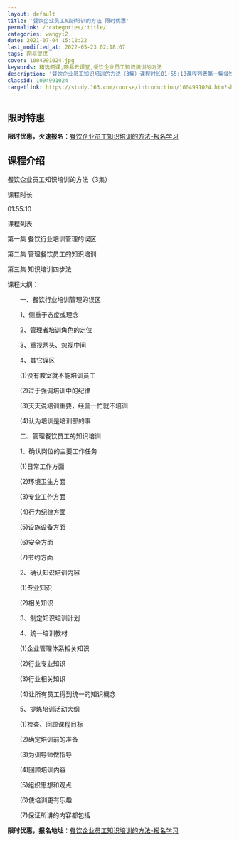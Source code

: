 ```yaml
---
layout: default
title: '餐饮企业员工知识培训的方法-限时优惠'
permalink: /:categories/:title/
categories: wangyi2
date: 2021-07-04 15:12:22
last_modified_at: 2022-05-23 02:18:07
tags: 网易提供
cover: 1004991024.jpg
keywords: 精选网课,网易云课堂,餐饮企业员工知识培训的方法
description: '餐饮企业员工知识培训的方法（3集）课程时长01:55:10课程列表第一集餐饮行业培训管理的误区第二集管理餐饮员工的知识培'
classid: 1004991024
targetlink: https://study.163.com/course/introduction/1004991024.htm?share=1&shareId=1025206652&utm_campaign=share&utm_medium=iphoneShare&utm_source=&utm_u=1025206652
---
```


## 限时特惠

**限时优惠，火速报名**：[餐饮企业员工知识培训的方法-报名学习](https://study.163.com/course/introduction/1004991024.htm?share=1&shareId=1025206652&utm_campaign=share&utm_medium=iphoneShare&utm_source=&utm_u=1025206652)

## 课程介绍

餐饮企业员工知识培训的方法（3集）

课程时长

01:55:10

课程列表

第一集 餐饮行业培训管理的误区

第二集 管理餐饮员工的知识培训 

第三集 知识培训四步法 

课程大纲：

　　一、餐饮行业培训管理的误区

　　1、侧重于态度或理念

　　2、管理者培训角色的定位

　　3、重视两头、忽视中间

　　4、其它误区

　　(1)没有教室就不能培训员工

　　(2)过于强调培训中的纪律

　　(3)天天说培训重要，经营一忙就不培训

　　(4)认为培训是培训部的事

　　二、管理餐饮员工的知识培训

　　1、确认岗位的主要工作任务

　　(1)日常工作方面

　　(2)环境卫生方面

　　(3)专业工作方面

　　(4)行为纪律方面

　　(5)设施设备方面

　　(6)安全方面

　　(7)节约方面

　　2、确认知识培训内容

　　(1)专业知识

　　(2)相关知识

　　3、制定知识培训计划

　　4、统一培训教材

　　(1)企业管理体系相关知识

　　(2)行业专业知识

　　(3)行业相关知识

　　(4)让所有员工得到统一的知识概念

　　5、提炼培训活动大纲

　　(1)检查、回顾课程目标

　　(2)确定培训前的准备

　　(3)为训导师做指导

　　(4)回顾培训内容

　　(5)组织思想和观点

　　(6)使培训更有乐趣

　　(7)保证所讲的内容都包括

**限时优惠，报名地址**：[餐饮企业员工知识培训的方法-报名学习](https://study.163.com/course/introduction/1004991024.htm?share=1&shareId=1025206652&utm_campaign=share&utm_medium=iphoneShare&utm_source=&utm_u=1025206652)


